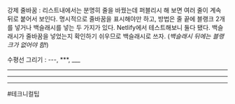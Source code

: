 강제 줄바꿈 : 리스트내에서는 분명히 줄을 바꿨는데 퍼블리시 해 보면 여러 줄이 계속 뒤로 붙어서 보인다.  명시적으로 줄바꿈을 표시해야만 하고,  방법은 줄 끝에 블랭크 2개를 넣거나 백슬래시를 넣는 두 가지가 있다. 
Netlify에서 테스트해보니 둘다 됐다.  백슬래시가 줄바꿈을 넣었는지 확인하기 쉬우므로 백슬래시로 쓰자.  (*백슬래시 뒤에는 블랭크가 없어야 함!*)

수평선 그리기 : ---, ***, ___

---
***
___



#테크니컬팁